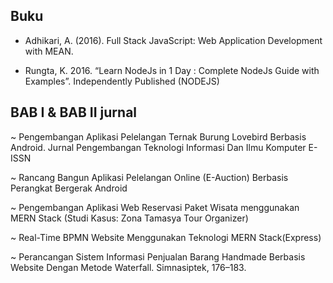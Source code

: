 ## Buku

- Adhikari, A. (2016). Full Stack JavaScript: Web Application Development with MEAN.

- Rungta, K. 2016. “Learn NodeJs in 1 Day : Complete NodeJs
  Guide with Examples”. Independently Published (NODEJS)

## BAB I & BAB II jurnal

~ Pengembangan Aplikasi Pelelangan Ternak Burung Lovebird Berbasis Android. Jurnal Pengembangan Teknologi Informasi Dan Ilmu Komputer E-ISSN

~ Rancang Bangun Aplikasi Pelelangan Online
(E-Auction) Berbasis Perangkat Bergerak
Android

~ Pengembangan Aplikasi Web Reservasi Paket Wisata menggunakan MERN Stack (Studi Kasus: Zona Tamasya Tour Organizer)

~ Real-Time BPMN Website Menggunakan Teknologi MERN Stack(Express)

~ Perancangan Sistem Informasi Penjualan Barang Handmade Berbasis Website Dengan Metode Waterfall. Simnasiptek, 176–183.
